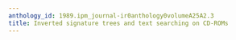 ```yaml
---
anthology_id: 1989.ipm_journal-ir0anthology0volumeA25A2.3
title: Inverted signature trees and text searching on CD-ROMs
---
```

